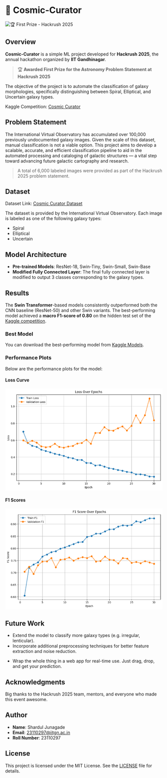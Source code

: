 # 🌌 Cosmic-Curator

![🏆 First Prize - Hackrush 2025](https://img.shields.io/badge/Hackrush_2025-%F0%9F%8F%86First_Prize-blue?style=flat-square)

<!-- ![First Prize - Hackrush 2025](https://img.shields.io/badge/Hackrush_2025-First_Prize-F9A825?style=for-the-badge) -->

## Overview
**Cosmic-Curator** is a simple ML project developed for **Hackrush 2025**, the annual hackathon organized by **IIT Gandhinagar**. 

> 🏆 **Awarded First Prize for the Astronomy Problem Statement at Hackrush 2025**

The objective of the project is to automate the classification of galaxy morphologies, specifically distinguishing between Spiral, Elliptical, and Uncertain galaxy types. 
<!-- This work is aligned with the goals of the International Virtual Observatory, which is currently processing an overwhelming volume of images from its latest deep-field astronomical survey. -->

Kaggle Competition: [Cosmic Curator](https://www.kaggle.com/competitions/cosmic-curator/overview)

## Problem Statement
The International Virtual Observatory has accumulated over 100,000 previously undocumented galaxy images. Given the scale of this dataset, manual classification is not a viable option. This project aims to develop a scalable, accurate, and efficient classification pipeline to aid in the automated processing and cataloging of galactic structures — a vital step toward advancing future galactic cartography and research.
>A total of 6,000 labeled images were provided as part of the Hackrush 2025 problem statement.

## Dataset

Dataset Link: [Cosmic Curator Dataset](https://www.kaggle.com/datasets/sharduljunagade/cosmic-curator)
<!-- 2. [Preprocessed Dataset with ](https://www.kaggle.com/datasets/sharduljunagade/my-cosmic) -->

The dataset is provided by the International Virtual Observatory. Each image is labeled as one of the following galaxy types:
- Spiral
- Elliptical
- Uncertain
## Model Architecture
- **Pre-trained Models**: ResNet-18, Swin-Tiny, Swin-Small, Swin-Base
- **Modified Fully Connected Layer**: The final fully connected layer is modified to output 3 classes corresponding to the galaxy types.

## Results
The **Swin Transformer**-based models consistently outperformed both the CNN baseline (ResNet-50) and other Swin variants. The best-performing model achieved a **macro F1-score of 0.80** on the hidden test set of the [Kaggle competition](https://www.kaggle.com/competitions/cosmic-curator/leaderboard).

### Best Model
You can download the best-performing model from [Kaggle Models](https://www.kaggle.com/models/sharduljunagade/cosmic-curator-best-model).

### Performance Plots
Below are the performance plots for the model:

#### Loss Curve
![Loss Curve](results/loss.png)

#### F1 Scores
![F1 Scores](results/f1_scores.png)

## Future Work
- Extend the model to classify more galaxy types (e.g. irregular, lenticular).
- Incorporate additional preprocessing techniques for better feature extraction and noise reduction.
<!-- - Deploy the model as a web application for real-time classification. -->
- Wrap the whole thing in a web app for real-time use. Just drag, drop, and get your prediction.

## Acknowledgments
Big thanks to the Hackrush 2025 team, mentors, and everyone who made this event awesome.

## Author
- **Name**: Shardul Junagade
- **Email**: 23110297@iitgn.ac.in
- **Roll Number**: 23110297

## License
This project is licensed under the MIT License. See the [LICENSE](LICENSE) file for details.